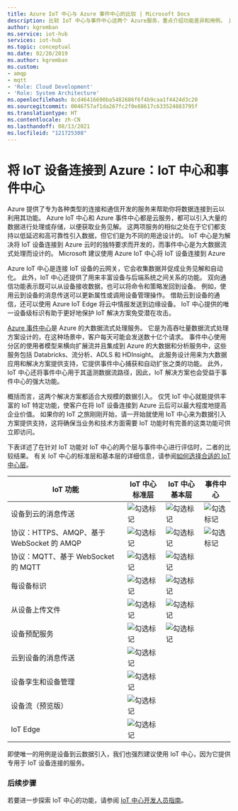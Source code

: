 ```yaml
---
title: Azure IoT 中心与 Azure 事件中心的比较 | Microsoft Docs
description: 比较 IoT 中心与事件中心这两个 Azure服务，重点介绍功能差异和用例。 比较内容包括支持的协议、设备管理、监视和文件上传。
author: kgremban
ms.service: iot-hub
services: iot-hub
ms.topic: conceptual
ms.date: 02/20/2019
ms.author: kgremban
ms.custom:
- amqp
- mqtt
- 'Role: Cloud Development'
- 'Role: System Architecture'
ms.openlocfilehash: 8cd46416690ba5482686f6f4b9caa1f4424d3c20
ms.sourcegitcommit: 0046757af1da267fc2f0e88617c633524883795f
ms.translationtype: HT
ms.contentlocale: zh-CN
ms.lasthandoff: 08/13/2021
ms.locfileid: "121725308"
---
```

# <a name="connecting-iot-devices-to-azure-iot-hub-and-event-hubs"></a>将 IoT 设备连接到 Azure：IoT 中心和事件中心

Azure 提供了专为各种类型的连接和通信开发的服务来帮助你将数据连接到云以利用其功能。 Azure IoT 中心和 Azure 事件中心都是云服务，都可以引入大量的数据进行处理或存储，以便获取业务见解。 这两项服务的相似之处在于它们都支持以低延迟和高可靠性引入数据，但它们是为不同的用途设计的。 IoT 中心是为解决将 IoT 设备连接到 Azure 云时的独特要求而开发的，而事件中心是为大数据流式处理而设计的。 Microsoft 建议使用 Azure IoT 中心将 IoT 设备连接到 Azure

Azure IoT 中心是连接 IoT 设备的云网关，它会收集数据并促成业务见解和自动化。 此外，IoT 中心还提供了用来丰富设备与后端系统之间关系的功能。 双向通信功能表示既可以从设备接收数据，也可以将命令和策略发回到设备。 例如，使用云到设备的消息传送可以更新属性或调用设备管理操作。 借助云到设备的通信，还可以使用 Azure IoT Edge 将云中情报发送到边缘设备。 IoT 中心提供的唯一设备级标识有助于更好地保护 IoT 解决方案免受潜在攻击。 

[Azure 事件中心](../event-hubs/event-hubs-about.md)是 Azure 的大数据流式处理服务。 它是为高吞吐量数据流式处理方案设计的，在这种场景中，客户每天可能会发送数十亿个请求。 事件中心使用分区的使用者模型来横向扩展流并且集成到 Azure 的大数据和分析服务中，这些服务包括 Databricks、流分析、ADLS 和 HDInsight。 此服务设计用来为大数据应用和解决方案提供支持，它提供事件中心捕获和自动扩张之类的功能。 此外，IoT 中心还将事件中心用于其遥测数据流路径，因此，IoT 解决方案也会受益于事件中心的强大功能。

概括而言，这两个解决方案都适合大规模的数据引入。 仅凭 IoT 中心就能提供丰富的 IoT 特定功能，使客户在将 IoT 设备连接到 Azure 云后可以最大程度地提高企业价值。  如果你的 IoT 之旅刚刚开始，请一开始就使用 IoT 中心来为数据引入方案提供支持，这将确保当业务和技术方面需要 IoT 功能时有完善的这类功能可供立即访问。

下表详述了在针对 IoT 功能对 IoT 中心的两个层与事件中心进行评估时，二者的比较结果。 有关 IoT 中心的标准层和基本层的详细信息，请参阅[如何选择合适的 IoT 中心层](iot-hub-scaling.md)。

| IoT 功能 | IoT 中心标准层 | IoT 中心基本层 | 事件中心 |
| --- | --- | --- | --- |
| 设备到云的消息传送 | ![勾选标记][checkmark] | ![勾选标记][checkmark] | ![勾选标记][checkmark] |
| 协议：HTTPS、AMQP、基于 WebSocket 的 AMQP | ![勾选标记][checkmark] | ![勾选标记][checkmark] | ![勾选标记][checkmark] |
| 协议：MQTT、基于 WebSocket 的 MQTT | ![勾选标记][checkmark] | ![勾选标记][checkmark] |  |
| 每设备标识 | ![勾选标记][checkmark] | ![勾选标记][checkmark] |  |
| 从设备上传文件 | ![勾选标记][checkmark] | ![勾选标记][checkmark] |  |
| 设备预配服务 | ![勾选标记][checkmark] | ![勾选标记][checkmark] |  |
| 云到设备的消息传送 | ![勾选标记][checkmark] |  |  |
| 设备孪生和设备管理 | ![勾选标记][checkmark] |  |  |
| 设备流（预览版） | ![勾选标记][checkmark] |  |  |
| IoT Edge | ![勾选标记][checkmark] |  |  |

即使唯一的用例是设备到云数据引入，我们也强烈建议使用 IoT 中心，因为它提供专用于 IoT 设备连接的服务。 

### <a name="next-steps"></a>后续步骤

若要进一步探索 IoT 中心的功能，请参阅 [IoT 中心开发人员指南](iot-hub-devguide.md)。

<!-- This one reference link is used over and over. --robinsh -->
[checkmark]: ./media/iot-hub-compare-event-hubs/ic195031.png